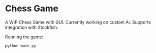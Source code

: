 # Chess Game

A WIP Chess Game with GUI. Currently working on custom AI. Supports integration with Stockfish.

Running the game:
```
python main.py
```
